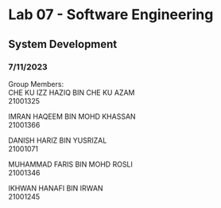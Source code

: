# Lab 07 - Software Engineering
## System Development
### 7/11/2023

Group Members:\
CHE KU IZZ HAZIQ BIN CHE KU AZAM\
21001325

IMRAN HAQEEM BIN MOHD KHASSAN\
21001366

DANISH HARIZ BIN YUSRIZAL\
21001071

MUHAMMAD FARIS BIN MOHD ROSLI\
21001346

IKHWAN HANAFI BIN IRWAN\
21001245